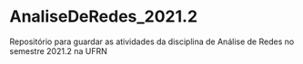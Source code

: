 # AnaliseDeRedes_2021.2
Repositório para guardar as atividades da disciplina de Análise de Redes no semestre 2021.2 na UFRN
